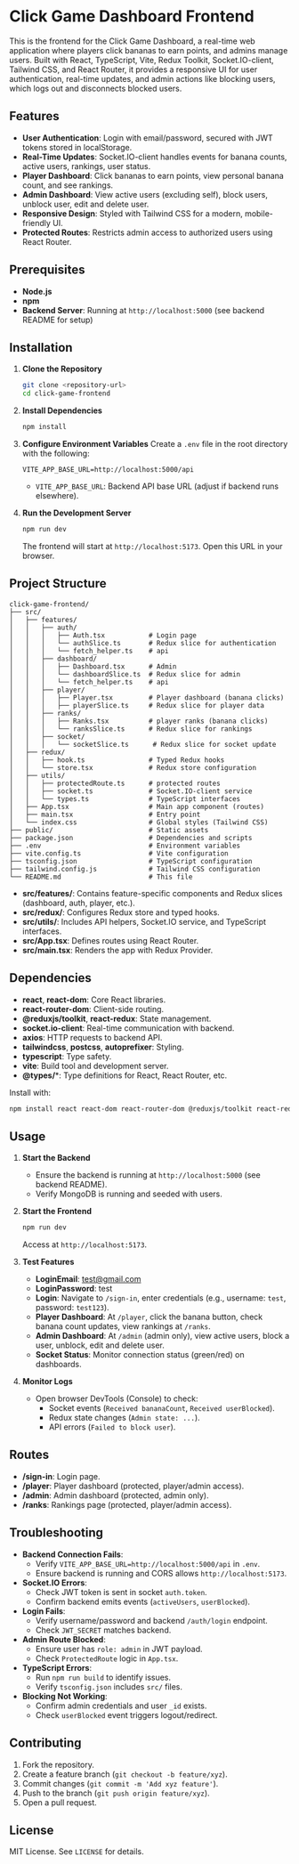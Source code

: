 # Click Game Dashboard Frontend

This is the frontend for the Click Game Dashboard, a real-time web application where players click bananas to earn points, and admins manage users. Built with React, TypeScript, Vite, Redux Toolkit, Socket.IO-client, Tailwind CSS, and React Router, it provides a responsive UI for user authentication, real-time updates, and admin actions like blocking users, which logs out and disconnects blocked users.

## Features
- **User Authentication**: Login with email/password, secured with JWT tokens stored in localStorage.
- **Real-Time Updates**: Socket.IO-client handles events for banana counts, active users, rankings, user status.
- **Player Dashboard**: Click bananas to earn points, view personal banana count, and see rankings.
- **Admin Dashboard**: View active users (excluding self), block users, unblock user, edit and delete user.
- **Responsive Design**: Styled with Tailwind CSS for a modern, mobile-friendly UI.
- **Protected Routes**: Restricts admin access to authorized users using React Router.

## Prerequisites
- **Node.js**
- **npm**
- **Backend Server**: Running at `http://localhost:5000` (see backend README for setup)

## Installation

1. **Clone the Repository**
   ```bash
   git clone <repository-url>
   cd click-game-frontend
   ```

2. **Install Dependencies**
   ```bash
   npm install
   ```

3. **Configure Environment Variables**
   Create a `.env` file in the root directory with the following:
   ```env
   VITE_APP_BASE_URL=http://localhost:5000/api
   ```
   - `VITE_APP_BASE_URL`: Backend API base URL (adjust if backend runs elsewhere).

4. **Run the Development Server**
   ```bash
   npm run dev
   ```
   The frontend will start at `http://localhost:5173`. Open this URL in your browser.

## Project Structure

```
click-game-frontend/
├── src/
│   ├── features/
│   │   ├── auth/
│   │   │   ├── Auth.tsx           # Login page
│   │   │   └── authSlice.ts       # Redux slice for authentication
│   │   │   └── fetch_helper.ts    # api 
│   │   ├── dashboard/
│   │   │   ├── Dashboard.tsx      # Admin
│   │   │   └── dashboardSlice.ts  # Redux slice for admin
│   │   │   └── fetch_helper.ts    # api 
│   │   ├── player/
│   │   │   ├── Player.tsx         # Player dashboard (banana clicks)
│   │   │   ├── playerSlice.ts     # Redux slice for player data
│   │   ├── ranks/
│   │   │   ├── Ranks.tsx          # player ranks (banana clicks)
│   │   │   └── ranksSlice.ts      # Redux slice for rankings
│   │   ├── socket/
│   │   │   └── socketSlice.ts      # Redux slice for socket update
│   ├── redux/
│   │   ├── hook.ts                # Typed Redux hooks
│   │   └── store.tsx              # Redux store configuration
│   ├── utils/
│   │   ├── protectedRoute.ts      # protected routes
│   │   ├── socket.ts              # Socket.IO-client service
│   │   └── types.ts               # TypeScript interfaces
│   ├── App.tsx                    # Main app component (routes)
│   ├── main.tsx                   # Entry point
│   └── index.css                  # Global styles (Tailwind CSS)
├── public/                        # Static assets
├── package.json                   # Dependencies and scripts
├── .env                           # Environment variables
├── vite.config.ts                 # Vite configuration
├── tsconfig.json                  # TypeScript configuration
├── tailwind.config.js             # Tailwind CSS configuration
└── README.md                      # This file
```

- **src/features/**: Contains feature-specific components and Redux slices (dashboard, auth, player, etc.).
- **src/redux/**: Configures Redux store and typed hooks.
- **src/utils/**: Includes API helpers, Socket.IO service, and TypeScript interfaces.
- **src/App.tsx**: Defines routes using React Router.
- **src/main.tsx**: Renders the app with Redux Provider.

## Dependencies
- **react**, **react-dom**: Core React libraries.
- **react-router-dom**: Client-side routing.
- **@reduxjs/toolkit**, **react-redux**: State management.
- **socket.io-client**: Real-time communication with backend.
- **axios**: HTTP requests to backend API.
- **tailwindcss**, **postcss**, **autoprefixer**: Styling.
- **typescript**: Type safety.
- **vite**: Build tool and development server.
- **@types/***: Type definitions for React, React Router, etc.

Install with:
```bash
npm install react react-dom react-router-dom @reduxjs/toolkit react-redux socket.io-client axios tailwindcss postcss autoprefixer typescript vite @types/react @types/react-dom @types/node
```

## Usage

1. **Start the Backend**
   - Ensure the backend is running at `http://localhost:5000` (see backend README).
   - Verify MongoDB is running and seeded with users.

2. **Start the Frontend**
   ```bash
   npm run dev
   ```
   Access at `http://localhost:5173`.

3. **Test Features**
   - **LoginEmail**: test@gmail.com
   - **LoginPassword**: test
   - **Login**: Navigate to `/sign-in`, enter credentials (e.g., username: `test`, password: `test123`).
   - **Player Dashboard**: At `/player`, click the banana button, check banana count updates, view rankings at `/ranks`.
   - **Admin Dashboard**: At `/admin` (admin only), view active users, block a user, unblock, edit and delete user.
   - **Socket Status**: Monitor connection status (green/red) on dashboards.

4. **Monitor Logs**
   - Open browser DevTools (Console) to check:
     - Socket events (`Received bananaCount`, `Received userBlocked`).
     - Redux state changes (`Admin state: ...`).
     - API errors (`Failed to block user`).

## Routes
- **/sign-in**: Login page.
- **/player**: Player dashboard (protected, player/admin access).
- **/admin**: Admin dashboard (protected, admin only).
- **/ranks**: Rankings page (protected, player/admin access).

## Troubleshooting
- **Backend Connection Fails**:
  - Verify `VITE_APP_BASE_URL=http://localhost:5000/api` in `.env`.
  - Ensure backend is running and CORS allows `http://localhost:5173`.
- **Socket.IO Errors**:
  - Check JWT token is sent in socket `auth.token`.
  - Confirm backend emits events (`activeUsers`, `userBlocked`).
- **Login Fails**:
  - Verify username/password and backend `/auth/login` endpoint.
  - Check `JWT_SECRET` matches backend.
- **Admin Route Blocked**:
  - Ensure user has `role: admin` in JWT payload.
  - Check `ProtectedRoute` logic in `App.tsx`.
- **TypeScript Errors**:
  - Run `npm run build` to identify issues.
  - Verify `tsconfig.json` includes `src/` files.
- **Blocking Not Working**:
  - Confirm admin credentials and user `_id` exists.
  - Check `userBlocked` event triggers logout/redirect.

## Contributing
1. Fork the repository.
2. Create a feature branch (`git checkout -b feature/xyz`).
3. Commit changes (`git commit -m 'Add xyz feature'`).
4. Push to the branch (`git push origin feature/xyz`).
5. Open a pull request.

## License
MIT License. See `LICENSE` for details.